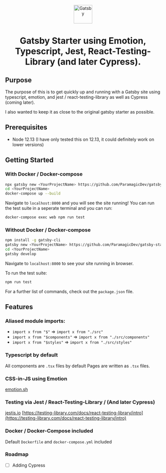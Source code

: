 <p align="center">
  <a href="https://www.gatsbyjs.org">
    <img alt="Gatsby" src="https://www.gatsbyjs.org/monogram.svg" width="60" />
  </a>
</p>
<h1 align="center">
  Gatsby Starter using Emotion, Typescript, Jest, React-Testing-Library (and later Cypress).
</h1>

## Purpose

The purpose of this is to get quickly up and running with a Gatsby site using
typescript, emotion, and jest / react-testing-library as well as Cypress (coming later).

I also wanted to keep it as close to the original gatsby starter as possible.

## Prerequisites

- Node 12.13 (I have only tested this on 12.13, it could definitely work on lower versions)

## Getting Started

### With Docker / Docker-compose

```bash
npx gatsby new <YourProjectName> https://github.com/ParamagicDev/gatsby-starter-emotion-typescript-and-tests.git
cd <YourProjectName>
docker-compose up --build
```

Navigate to `localhost:8000` and you will see the site running!
You can run the test suite in a seperate terminal and you can run:

```bash
docker-compose exec web npm run test
```

### Without Docker / Docker-compose

```bash
npm install -g gatsby-cli
gatsby new <YourProjectName> https://github.com/ParamagicDev/gatsby-starter-emotion-typescript-and-tests.git
cd <YourProjectName>
gatsby develop
```

Navigate to `localhost:8000` to see your site running in browser.

To run the test suite:

```bash
npm run test
```

For a further list of commands, check out the `package.json` file.

## Features

### Aliased module imports:

- `import x from "$"` => `import x from "./src"`
- `import x from "$components"` => `import x from "./src/components"`
- `import x from "$styles"` => `import x from "./src/styles"`

### Typescript by default

All components are `.tsx` files by default
Pages are written as `.tsx` files.

### CSS-in-JS using Emotion

[emotion.sh](emotion.sh)

### Testing via Jest / React-Testing-Library / (And later Cypress)

[jestjs.io](jestjs.io)
[https://testing-library.com/docs/react-testing-library/intro](https://testing-library.com/docs/react-testing-library/intro)

### Docker / Docker-Compose included

Default `Dockerfile` and `docker-compose.yml` included

### Roadmap

- [ ] Adding Cypress
